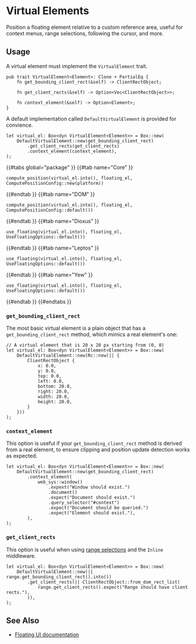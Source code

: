 # Virtual Elements

Position a floating element relative to a custom reference area, useful for context menus, range selections, following the cursor, and more.

## Usage

A virtual element must implement the `VirtualElement` trait.

```rust,ignore
pub trait VirtualElement<Element>: Clone + PartialEq {
    fn get_bounding_client_rect(&self) -> ClientRectObject;

    fn get_client_rects(&self) -> Option<Vec<ClientRectObject>>;

    fn context_element(&self) -> Option<Element>;
}
```

A default implementation called `DefaultVirtualElement` is provided for convience.

```rust,ignore
let virtual_el: Box<dyn VirtualElement<Element>> = Box::new(
    DefaultVirtualElement::new(get_bounding_client_rect)
        .get_client_rects(get_client_rects)
        .context_element(context_element),
);
```

{{#tabs global="package" }}
{{#tab name="Core" }}

```rust,ignore
compute_position(virtual_el.into(), floating_el, ComputePositionConfig::new(platform))
```

{{#endtab }}
{{#tab name="DOM" }}

```rust,ignore
compute_position(virtual_el.into(), floating_el, ComputePositionConfig::default())
```

{{#endtab }}
{{#tab name="Dioxus" }}

```rust,ignore
use_floating(virtual_el.into(), floating_el, UseFloatingOptions::default())
```

{{#endtab }}
{{#tab name="Leptos" }}

```rust,ignore
use_floating(virtual_el.into(), floating_el, UseFloatingOptions::default())
```

{{#endtab }}
{{#tab name="Yew" }}

```rust,ignore
use_floating(virtual_el.into(), floating_el, UseFloatingOptions::default())
```

{{#endtab }}
{{#endtabs }}

### `get_bounding_client_rect`

The most basic virtual element is a plain object that has a `get_bounding_client_rect` method, which mimics a real element's one:

```rust,ignore
// A virtual element that is 20 x 20 px starting from (0, 0)
let virtual_el: Box<dyn VirtualElement<Element>> = Box::new(
    DefaultVirtualElement::new(Rc::new(|| {
        ClientRectObject {
            x: 0.0,
            y: 0.0,
            top: 0.0,
            left: 0.0,
            bottom: 20.0,
            right: 20.0,
            width: 20.0,
            height: 20.0,
        }
    }))
);
```

<!-- A point reference, such as a mouse event, is one such use case: -->
<!-- TODO -->

### `context_element`

This option is useful if your `get_bounding_client_rect` method is derived from a real element, to ensure clipping and position update detection works as expected.

```rust,ignore
let virtual_el: Box<dyn VirtualElement<Element>> = Box::new(
    DefaultVirtualElement::new(get_bounding_client_rect)
        .context_element(
            web_sys::window()
                .expext("Window should exist.")
                .document()
                .expect("Document should exist.")
                .query_selector("#context")
                .expect("Document should be queried.")
                .expect("Element should exist."),
        ),
);
```

### `get_client_rects`

This option is useful when using [range selections](https://developer.mozilla.org/en-US/docs/Web/API/Range) and the `Inline` middleware.

```rust,ignore
let virtual_el: Box<dyn VirtualElement<Element>> = Box::new(
    DefaultVirtualElement::new(|| range.get_bounding_client_rect().into())
        .get_client_rects(|| ClientRectObject::from_dom_rect_list(
            range.get_client_rects().expect("Range should have client rects."),
        )),
);
```

## See Also

-   [Floating UI documentation](https://floating-ui.com/docs/virtual-elements)
